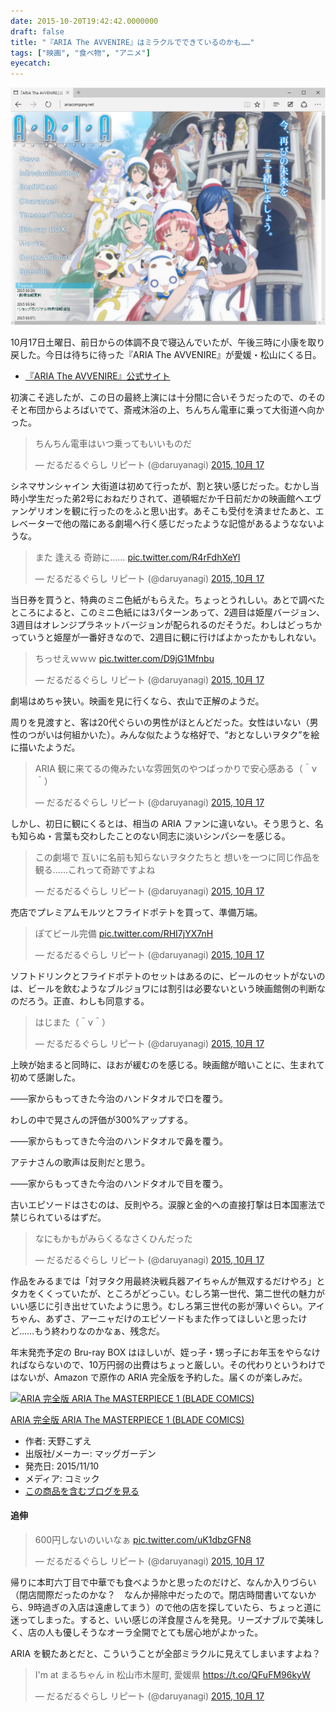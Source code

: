 ```yaml
---
date: 2015-10-20T19:42:42.0000000
draft: false
title: "『ARIA The AVVENIRE』はミラクルでできているのかも……"
tags: ["映画", "食べ物", "アニメ"]
eyecatch: 
---
```

<p><span itemscope itemtype="http://schema.org/Photograph"><img src="20151020190116.png" alt="f:id:daruyanagi:20151020190116p:plain" title="f:id:daruyanagi:20151020190116p:plain" class="hatena-fotolife" itemprop="image"></span></p><p>10月17日土曜日、前日からの体調不良で寝込んでいたが、午後三時に小康を取り戻した。今日は待ちに待った『ARIA The AVVENIRE』が愛媛・松山にくる日。</p>

<ul>
<li><a href="http://www.ariacompany.net/">&#x300E;ARIA The AVVENIRE&#x300F;&#x516C;&#x5F0F;&#x30B5;&#x30A4;&#x30C8;</a></li>
</ul><p>初演こそ逃したが、この日の最終上演には十分間に合いそうだったので、のそのそと布団からよろばいでて、斎戒沐浴の上、ちんちん電車に乗って大街道へ向かった。</p><p><blockquote class="twitter-tweet" lang="ja"><p lang="ja" dir="ltr">ちんちん電車はいつ乗ってもいいものだ</p>&mdash; だるだるぐらし リピート (@daruyanagi) <a href="https://twitter.com/daruyanagi/status/655308258396106752">2015, 10月 17</a></blockquote><script async src="//platform.twitter.com/widgets.js" charset="utf-8"></script></p><p>シネマサンシャイン 大街道は初めて行ったが、割と狭い感じだった。むかし当時小学生だった弟2号におねだりされて、道頓堀だか千日前だかの映画館へエヴァンゲリオンを観に行ったのをふと思い出す。あそこも受付を済ませたあと、エレベーターで他の階にある劇場へ行く感じだったような記憶があるようなないような。</p><p><blockquote class="twitter-tweet" lang="ja"><p lang="ja" dir="ltr">また 逢える 奇跡に…… <a href="http://t.co/R4rFdhXeYl">pic.twitter.com/R4rFdhXeYl</a></p>&mdash; だるだるぐらし リピート (@daruyanagi) <a href="https://twitter.com/daruyanagi/status/655314688142520320">2015, 10月 17</a></blockquote><script async src="//platform.twitter.com/widgets.js" charset="utf-8"></script></p><p>当日券を買うと、特典のミニ色紙がもらえた。ちょっとうれしい。あとで調べたところによると、このミニ色紙には3パターンあって、2週目は姫屋バージョン、3週目はオレンジプラネットバージョンが配られるのだそうだ。わしはどっちかっていうと姫屋が一番好きなので、2週目に観に行けばよかったかもしれない。</p><p><blockquote class="twitter-tweet" lang="ja"><p lang="ja" dir="ltr">ちっせえｗｗｗ <a href="http://t.co/D9jG1Mfnbu">pic.twitter.com/D9jG1Mfnbu</a></p>&mdash; だるだるぐらし リピート (@daruyanagi) <a href="https://twitter.com/daruyanagi/status/655315624994799616">2015, 10月 17</a></blockquote><script async src="//platform.twitter.com/widgets.js" charset="utf-8"></script></p><p>劇場はめちゃ狭い。映画を見に行くなら、衣山で正解のようだ。</p><p>周りを見渡すと、客は20代ぐらいの男性がほとんどだった。女性はいない（男性のつがいは何組かいた）。みんな似たような格好で、“おとなしいヲタク”を絵に描いたようだ。</p><p><blockquote class="twitter-tweet" lang="ja"><p lang="ja" dir="ltr">ARIA 観に来てるの俺みたいな雰囲気のやつばっかりで安心感ある（＾ν＾）</p>&mdash; だるだるぐらし リピート (@daruyanagi) <a href="https://twitter.com/daruyanagi/status/655313881917554688">2015, 10月 17</a></blockquote><script async src="//platform.twitter.com/widgets.js" charset="utf-8"></script></p><p>しかし、初日に観にくるとは、相当の ARIA ファンに違いない。そう思うと、名も知らぬ・言葉も交わしたことのない同志に淡いシンパシーを感じる。</p><p><blockquote class="twitter-tweet" lang="ja"><p lang="ja" dir="ltr">この劇場で 互いに名前も知らないヲタクたちと  想いを一つに同じ作品を観る……これって奇跡ですよね</p>&mdash; だるだるぐらし リピート (@daruyanagi) <a href="https://twitter.com/daruyanagi/status/655316109848023040">2015, 10月 17</a></blockquote><script async src="//platform.twitter.com/widgets.js" charset="utf-8"></script></p><p>売店でプレミアムモルツとフライドポテトを買って、準備万端。</p><p><blockquote class="twitter-tweet" lang="ja"><p lang="ja" dir="ltr">ぽてビール完備 <a href="http://t.co/RHI7jYX7nH">pic.twitter.com/RHI7jYX7nH</a></p>&mdash; だるだるぐらし リピート (@daruyanagi) <a href="https://twitter.com/daruyanagi/status/655315758835105792">2015, 10月 17</a></blockquote><script async src="//platform.twitter.com/widgets.js" charset="utf-8"></script></p><p>ソフトドリンクとフライドポテトのセットはあるのに、ビールのセットがないのは、ビールを飲むようなブルジョワには割引は必要ないという映画館側の判断なのだろう。正直、わしも同意する。</p><p><blockquote class="twitter-tweet" lang="ja"><p lang="ja" dir="ltr">はじまた（＾ν＾）</p>&mdash; だるだるぐらし リピート (@daruyanagi) <a href="https://twitter.com/daruyanagi/status/655317696993595392">2015, 10月 17</a></blockquote><script async src="//platform.twitter.com/widgets.js" charset="utf-8"></script></p><p>上映が始まると同時に、ほおが緩むのを感じる。映画館が暗いことに、生まれて初めて感謝した。</p><p>――家からもってきた今治のハンドタオルで口を覆う。</p><p>わしの中で晃さんの評価が300%アップする。</p><p>――家からもってきた今治のハンドタオルで鼻を覆う。</p><p>アテナさんの歌声は反則だと思う。</p><p>――家からもってきた今治のハンドタオルで目を覆う。</p><p>古いエピソードはさむのは、反則やろ。涙腺と金的への直接打撃は日本国憲法で禁じられているはずだ。</p><p><blockquote class="twitter-tweet" lang="ja"><p lang="ja" dir="ltr">なにもかもがみらくるなさくひんだった</p>&mdash; だるだるぐらし リピート (@daruyanagi) <a href="https://twitter.com/daruyanagi/status/655336887561777152">2015, 10月 17</a></blockquote><script async src="//platform.twitter.com/widgets.js" charset="utf-8"></script></p><p>作品をみるまでは「対ヲタク用最終決戦兵器アイちゃんが無双するだけやろ」とタカをくくっていたが、ところがどっこい。むしろ第一世代、第二世代の魅力がいい感じに引き出せていたように思う。むしろ第三世代の影が薄いぐらい。アイちゃん、あずさ、アーニャだけのエピソードもまた作ってほしいと思ったけど……もう終わりなのかなぁ、残念だ。</p><p>年末発売予定の Bru-ray BOX はほしいが、姪っ子・甥っ子にお年玉をやらなければならないので、10万円弱の出費はちょっと厳しい。その代わりというわけではないが、Amazon で原作の ARIA 完全版を予約した。届くのが楽しみだ。</p><p><div class="hatena-asin-detail"><a href="http://www.amazon.co.jp/exec/obidos/ASIN/4800005019/bestylesnet-22/"><img src="http://d.hatena.ne.jp/images/hatena_aws.gif" class="hatena-asin-detail-image" alt="ARIA 完全版 ARIA The MASTERPIECE 1 (BLADE COMICS)" title="ARIA 完全版 ARIA The MASTERPIECE 1 (BLADE COMICS)"></a><div class="hatena-asin-detail-info"><p class="hatena-asin-detail-title"><a href="http://www.amazon.co.jp/exec/obidos/ASIN/4800005019/bestylesnet-22/">ARIA 完全版 ARIA The MASTERPIECE 1 (BLADE COMICS)</a></p><ul><li><span class="hatena-asin-detail-label">作者:</span> 天野こずえ</li><li><span class="hatena-asin-detail-label">出版社/メーカー:</span> マッグガーデン</li><li><span class="hatena-asin-detail-label">発売日:</span> 2015/11/10</li><li><span class="hatena-asin-detail-label">メディア:</span> コミック</li><li><a href="http://d.hatena.ne.jp/asin/4800005019/bestylesnet-22" target="_blank">この商品を含むブログを見る</a></li></ul></div><div class="hatena-asin-detail-foot"></div></div></p>

<div class="section">
<h4>追伸</h4>
<p><blockquote class="twitter-tweet" lang="ja"><p lang="ja" dir="ltr">600円しないのいいなぁ <a href="http://t.co/uK1dbzGFN8">pic.twitter.com/uK1dbzGFN8</a></p>&mdash; だるだるぐらし リピート (@daruyanagi) <a href="https://twitter.com/daruyanagi/status/655348866758258688">2015, 10月 17</a></blockquote><script async src="//platform.twitter.com/widgets.js" charset="utf-8"></script></p><p>帰りに本町六丁目で中華でも食べようかと思ったのだけど、なんか入りづらい（閉店間際だったのかな？　なんか掃除中だったので。閉店時間書いてないから、9時過ぎの入店は遠慮してまう）ので他の店を探していたら、ちょっと道に迷ってしまった。すると、いい感じの洋食屋さんを発見。リーズナブルで美味しく、店の人も優しそうなオーラ全開でとても居心地がよかった。</p><p>ARIA を観たあとだと、こういうことが全部ミラクルに見えてしまいますよね？</p><p><blockquote class="twitter-tweet" lang="ja"><p lang="ja" dir="ltr">I&#39;m at まるちゃん in 松山市木屋町, 愛媛県 <a href="https://t.co/QFuFM96kyW">https://t.co/QFuFM96kyW</a></p>&mdash; だるだるぐらし リピート (@daruyanagi) <a href="https://twitter.com/daruyanagi/status/655346338352209920">2015, 10月 17</a></blockquote><script async src="//platform.twitter.com/widgets.js" charset="utf-8"></script></p>

</div>
